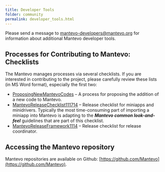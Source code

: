 ```yaml
---
title: Developer Tools
folder: community
permalink: developer_tools.html
---
```


Please send a message to [mantevo-developers@mantevo.org](mailto:mantevo-developers@mantevo.org) for information about additional Mantevo developer tools.

## Processes for Contributing to Mantevo: Checklists

The Mantevo manages processes via several checklists. If you are interested in contributing to the project, please carefully review these lists (in MS Word format), especially the first two:

*   [ProposingNewMantevoCodes](pdfs/ProposingNewMantevoCodes.docx) – A process for proposing the addition of a new code to Mantevo.
*   [MantevoReleaseChecklist111714](pdfs/MantevoReleaseChecklist111714.docx) – Release checklist for miniapps and minidrivers. Typically the most time-consuming part of importing a miniapp into Mantevo is adapting to the **_Mantevo common_ _look-and-feel_** guidelines that are part of this checklist.
*   [MantevoReleaseFramework1114](pdfs/MantevoReleaseFramework1114.docx) – Release checklist for release coordinator.

## Accessing the Mantevo repository

Mantevo repositories are available on Github: [https://github.com/Mantevo](https://github.com/Mantevo).